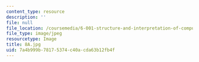 ```yaml
---
content_type: resource
description: ''
file: null
file_location: /coursemedia/6-001-structure-and-interpretation-of-computer-programs-spring-2005/7a4b999b78175374c40acda63b12fb4f_8A.jpg
file_type: image/jpeg
resourcetype: Image
title: 8A.jpg
uid: 7a4b999b-7817-5374-c40a-cda63b12fb4f
---
```

